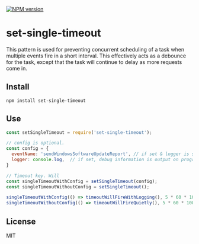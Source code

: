 [![NPM version](https://badge.fury.io/js/set-single-timeout.svg)](http://badge.fury.io/js/set-single-timeout)

# set-single-timeout

This pattern is used for preventing concurrent scheduling of a task when multiple events fire in a short interval.
This effectively acts as a debounce for the task, except that the task will continue to delay as more requests come in.


## Install

```shell
npm install set-single-timeout
```

## Use

```javascript
const setSingleTimeout = require('set-single-timeout');

// config is optional.
const config = {
  eventName: 'sendWindowsSoftwareUpdateReport', // if set & logger is set, used in debugging
  logger: console.log,  // if set, debug information is output on progress
}

// Timeout key. Will
const singleTimeoutWithConfig = setSingleTimeout(config);
const singleTimeoutWithoutConfig = setSingleTimeout();

singleTimeoutWithConfig(() => timeoutWillFireWithLogging(), 5 * 60 * 1000);
singleTimeoutWithoutConfig(() => timeoutWillFireQuietly(), 5 * 60 * 1000);
```

## License

MIT
